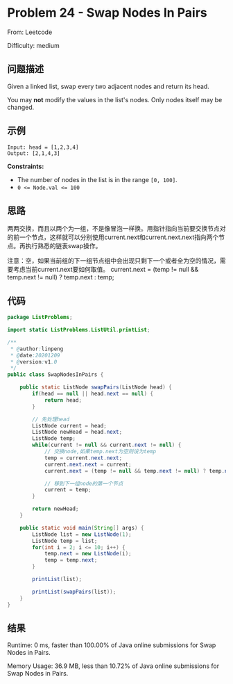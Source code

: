 # Problem 24 - Swap Nodes In Pairs

From: Leetcode

Difficulty: medium



## 问题描述

Given a linked list, swap every two adjacent nodes and return its head.

You may **not** modify the values in the list's nodes. Only nodes itself may be changed.



## 示例

```
Input: head = [1,2,3,4]
Output: [2,1,4,3]
```

**Constraints:**

- The number of nodes in the list is in the range `[0, 100]`.
- `0 <= Node.val <= 100`



## 思路

​	两两交换，而且以两个为一组，不是像冒泡一样换。用指针指向当前要交换节点对的前一个节点，这样就可以分别使用current.next和current.next.next指向两个节点。再执行熟悉的链表swap操作。

​    注意：空，如果当前组的下一组节点组中会出现只剩下一个或者全为空的情况，需要考虑当前current.next要如何取值。 current.next = (temp != null && temp.next != null) ? temp.next  : temp;



## 代码

```java
package ListProblems;

import static ListProblems.ListUtil.printList;

/**
 * @author:linpeng
 * @date:20201209
 * @version:v1.0
 */
public class SwapNodesInPairs {

    public static ListNode swapPairs(ListNode head) {
        if(head == null || head.next == null) {
            return head;
        }

        // 先处理head
        ListNode current = head;
        ListNode newHead = head.next;
        ListNode temp;
        while(current != null && current.next != null) {
            // 交换node,如果temp.next为空则设为temp
            temp = current.next.next;
            current.next.next = current;
            current.next = (temp != null && temp.next != null) ? temp.next : temp;

            // 移到下一组node的第一个节点
            current = temp;
        }

        return newHead;
    }

    public static void main(String[] args) {
        ListNode list = new ListNode(1);
        ListNode temp = list;
        for(int i = 2; i <= 10; i++) {
            temp.next = new ListNode(i);
            temp = temp.next;
        }

        printList(list);

        printList(swapPairs(list));
    }
}
```



## 结果

Runtime: 0 ms, faster than 100.00% of Java online submissions for Swap Nodes in Pairs.

Memory Usage: 36.9 MB, less than 10.72% of Java online submissions for Swap Nodes in Pairs.